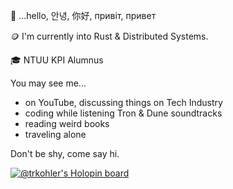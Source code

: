 👋 ...hello, 안녕, 你好, привіт, привет

🪙 I'm currently into Rust & Distributed Systems.

🎓 NTUU KPI Alumnus

You may see me...

- on YouTube, discussing things on Tech Industry
- coding while listening Tron & Dune soundtracks
- reading weird books
- traveling alone

Don't be shy, come say hi.

[![@trkohler's Holopin board](https://holopin.io/api/user/board?user=trkohler)](https://holopin.io/@trkohler)
